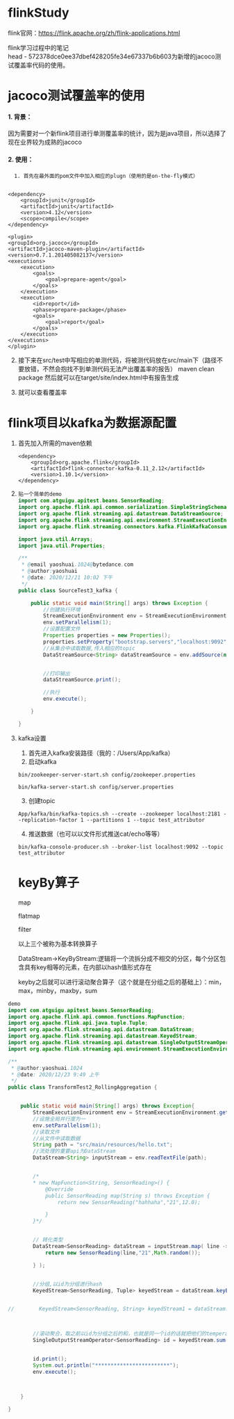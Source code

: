 # flinkStudy
flink官网：https://flink.apache.org/zh/flink-applications.html

flink学习过程中的笔记   
head - 572378dce0ee37dbef428205fe34e67337b6b603为新增的jacoco测试覆盖率代码的使用。

# jacoco测试覆盖率的使用

#### 1. 背景：

因为需要对一个新flink项目进行单测覆盖率的统计，因为是java项目，所以选择了现在业界较为成熟的jacoco

#### 2. 使用：  

      1. 首先在最外面的pom文件中加入相应的plugn（使用的是on-the-fly模式）       


    <dependency>
        <groupId>junit</groupId>
        <artifactId>junit</artifactId>
        <version>4.12</version>
        <scope>compile</scope>
    </dependency>
    
    <plugin>
    <groupId>org.jacoco</groupId>
    <artifactId>jacoco-maven-plugin</artifactId>
    <version>0.7.1.201405082137</version>
    <executions>
        <execution>
            <goals>
                <goal>prepare-agent</goal>
            </goals>
        </execution>
        <execution>
            <id>report</id>
            <phase>prepare-package</phase>
            <goals>
                <goal>report</goal>
            </goals>
        </execution>
    </executions>
    </plugin>


2.  接下来在src/test中写相应的单测代码，将被测代码放在src/main下（路径不要放错，不然会抱找不到单测代码无法产出覆盖率的报告）
    maven clean package 然后就可以在target/site/index.html中有报告生成

3.  就可以查看覆盖率



# flink项目以kafka为数据源配置

1. 首先加入所需的maven依赖

   ```
   <dependency>
       <groupId>org.apache.flink</groupId>
       <artifactId>flink-connector-kafka-0.11_2.12</artifactId>
       <version>1.10.1</version>
   </dependency>
   ```

2. ```java
   贴一个简单的demo
   import com.atguigu.apitest.beans.SensorReading;
   import org.apache.flink.api.common.serialization.SimpleStringSchema;
   import org.apache.flink.streaming.api.datastream.DataStreamSource;
   import org.apache.flink.streaming.api.environment.StreamExecutionEnvironment;
   import org.apache.flink.streaming.connectors.kafka.FlinkKafkaConsumer011;
   
   import java.util.Arrays;
   import java.util.Properties;
   
   /**
    * @email yaoshuai.1024@bytedance.com
    * @author:yaoshuai
    * @date: 2020/12/21 10:02 下午
    */
   public class SourceTest3_kafka {
   
       public static void main(String[] args) throws Exception {
           //创建执行环境
           StreamExecutionEnvironment env = StreamExecutionEnvironment.getExecutionEnvironment();
           env.setParallelism(1);
           //设置配置文件
           Properties properties = new Properties();
           properties.setProperty("bootstrap.servers","localhost:9092");
           //从集合中读取数据,传入相应的topic
           DataStreamSource<String> dataStreamSource = env.addSource(new FlinkKafkaConsumer011<String>("test_attributor",new SimpleStringSchema(),properties));
   
   
           //打印输出
           dataStreamSource.print();
   
           //执行
           env.execute();
   
       }
   
   }
   
   ```

   

3. kafka设置

   1. 首先进入kafka安装路径（我的：/Users/App/kafka）
   2. 启动kafka

   ```
   bin/zookeeper-server-start.sh config/zookeeper.properties
   
   bin/kafka-server-start.sh config/server.properties
   ```

   3. 创建topic

   ```
   App/kafka/bin/kafka-topics.sh --create --zookeeper localhost:2181 --replication-factor 1 --partitions 1 --topic test_attributor
   ```

   4. 推送数据（也可以以文件形式推送cat/echo等等）

   ```
   bin/kafka-console-producer.sh --broker-list localhost:9092 --topic test_attributor
   ```

   # keyBy算子

   map

   flatmap

   filter

   以上三个被称为基本转换算子 

   DataStream->KeyByStream:逻辑将一个流拆分成不相交的分区，每个分区包含具有key相等的元素，在内部以hash值形式存在

   keyby之后就可以进行滚动聚合算子（这个就是在分组之后的基础上）：min，max，minby，maxby，sum

```java
demo
import com.atguigu.apitest.beans.SensorReading;
import org.apache.flink.api.common.functions.MapFunction;
import org.apache.flink.api.java.tuple.Tuple;
import org.apache.flink.streaming.api.datastream.DataStream;
import org.apache.flink.streaming.api.datastream.KeyedStream;
import org.apache.flink.streaming.api.datastream.SingleOutputStreamOperator;
import org.apache.flink.streaming.api.environment.StreamExecutionEnvironment;

/**
 * @author:yaoshuai.1024
 * @date: 2020/12/23 9:49 上午
 */
public class TransformTest2_RollingAggregation {


    public static void main(String[] args) throws Exception{
        StreamExecutionEnvironment env = StreamExecutionEnvironment.getExecutionEnvironment();
        //设施全局并行度为一
        env.setParallelism(1);
        //读取文件
        //从文件中读取数据
        String path = "src/main/resources/hello.txt";
        //流处理的重要api为DataStream
        DataStream<String> inputStream = env.readTextFile(path);


        /*
        * new MapFunction<String, SensorReading>() {
            @Override
            public SensorReading map(String s) throws Exception {
                return new SensorReading("hahhaha","21",12.0);

            }
        }*/


        // 转化类型
        DataStream<SensorReading> dataStream = inputStream.map( line ->{
            return new SensorReading(line,"21",Math.random());

        } );


        //分组,以id为分组进行hash
        KeyedStream<SensorReading, Tuple> keyedStream = dataStream.keyBy("id");


//        KeyedStream<SensorReading, String> keyedStream1 = dataStream.keyBy(SensorReading::getId);



        //滚动聚合，取之前以id为分组之后的和，也就是同一个id的话就把他们的temperature加起来
        SingleOutputStreamOperator<SensorReading> id = keyedStream.sum("temperature");


        id.print();
        System.out.println("************************");
        env.execute();



    }

}

```

